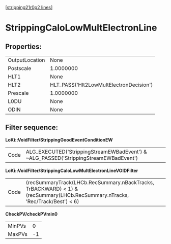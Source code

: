 [[stripping21r0p2 lines]](./stripping21r0p2-index)

# StrippingCaloLowMultElectronLine

## Properties:

|                |                                         |
|----------------|-----------------------------------------|
| OutputLocation | None                                    |
| Postscale      | 1.0000000                               |
| HLT1           | None                                    |
| HLT2           | HLT_PASS('Hlt2LowMultElectronDecision') |
| Prescale       | 1.0000000                               |
| L0DU           | None                                    |
| ODIN           | None                                    |

## Filter sequence:

**LoKi::VoidFilter/StrippingGoodEventConditionEW**

|      |                                                                                       |
|------|---------------------------------------------------------------------------------------|
| Code | ALG_EXECUTED('StrippingStreamEWBadEvent') & \~ALG_PASSED('StrippingStreamEWBadEvent') |

**LoKi::VoidFilter/StrippingCaloLowMultElectronLineVOIDFilter**

|      |                                                                                                                                |
|------|--------------------------------------------------------------------------------------------------------------------------------|
| Code | (recSummaryTrack(LHCb.RecSummary.nBackTracks, TrBACKWARD) \< 1) & (recSummary(LHCb.RecSummary.nTracks, 'Rec/Track/Best') \< 6) |

**CheckPV/checkPVmin0**

|        |     |
|--------|-----|
| MinPVs | 0   |
| MaxPVs | -1  |
